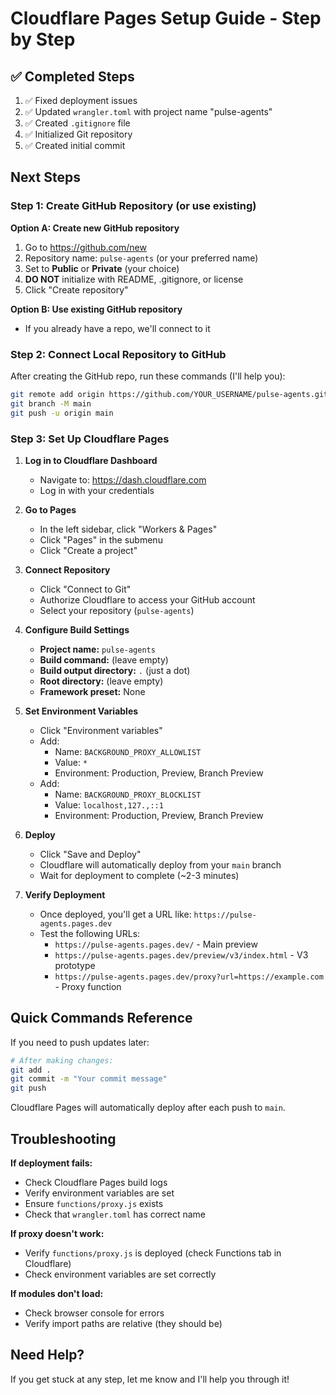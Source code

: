 # Cloudflare Pages Setup Guide - Step by Step

## ✅ Completed Steps

1. ✅ Fixed deployment issues
2. ✅ Updated `wrangler.toml` with project name "pulse-agents"
3. ✅ Created `.gitignore` file
4. ✅ Initialized Git repository
5. ✅ Created initial commit

## Next Steps

### Step 1: Create GitHub Repository (or use existing)

**Option A: Create new GitHub repository**
1. Go to https://github.com/new
2. Repository name: `pulse-agents` (or your preferred name)
3. Set to **Public** or **Private** (your choice)
4. **DO NOT** initialize with README, .gitignore, or license
5. Click "Create repository"

**Option B: Use existing GitHub repository**
- If you already have a repo, we'll connect to it

### Step 2: Connect Local Repository to GitHub

After creating the GitHub repo, run these commands (I'll help you):

```bash
git remote add origin https://github.com/YOUR_USERNAME/pulse-agents.git
git branch -M main
git push -u origin main
```

### Step 3: Set Up Cloudflare Pages

1. **Log in to Cloudflare Dashboard**
   - Navigate to: https://dash.cloudflare.com
   - Log in with your credentials

2. **Go to Pages**
   - In the left sidebar, click "Workers & Pages"
   - Click "Pages" in the submenu
   - Click "Create a project"

3. **Connect Repository**
   - Click "Connect to Git"
   - Authorize Cloudflare to access your GitHub account
   - Select your repository (`pulse-agents`)

4. **Configure Build Settings**
   - **Project name:** `pulse-agents`
   - **Build command:** (leave empty)
   - **Build output directory:** `.` (just a dot)
   - **Root directory:** (leave empty)
   - **Framework preset:** None

5. **Set Environment Variables**
   - Click "Environment variables"
   - Add:
     - Name: `BACKGROUND_PROXY_ALLOWLIST`
     - Value: `*`
     - Environment: Production, Preview, Branch Preview
   - Add:
     - Name: `BACKGROUND_PROXY_BLOCKLIST`
     - Value: `localhost,127.,::1`
     - Environment: Production, Preview, Branch Preview

6. **Deploy**
   - Click "Save and Deploy"
   - Cloudflare will automatically deploy from your `main` branch
   - Wait for deployment to complete (~2-3 minutes)

7. **Verify Deployment**
   - Once deployed, you'll get a URL like: `https://pulse-agents.pages.dev`
   - Test the following URLs:
     - `https://pulse-agents.pages.dev/` - Main preview
     - `https://pulse-agents.pages.dev/preview/v3/index.html` - V3 prototype
     - `https://pulse-agents.pages.dev/proxy?url=https://example.com` - Proxy function

## Quick Commands Reference

If you need to push updates later:

```bash
# After making changes:
git add .
git commit -m "Your commit message"
git push
```

Cloudflare Pages will automatically deploy after each push to `main`.

## Troubleshooting

**If deployment fails:**
- Check Cloudflare Pages build logs
- Verify environment variables are set
- Ensure `functions/proxy.js` exists
- Check that `wrangler.toml` has correct name

**If proxy doesn't work:**
- Verify `functions/proxy.js` is deployed (check Functions tab in Cloudflare)
- Check environment variables are set correctly

**If modules don't load:**
- Check browser console for errors
- Verify import paths are relative (they should be)

## Need Help?

If you get stuck at any step, let me know and I'll help you through it!

